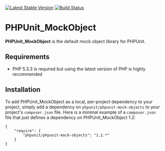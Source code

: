 [![Latest Stable Version](https://poser.pugx.org/phpunit/phpunit-mock-objects/v/stable.png)](https://packagist.org/packages/phpunit/phpunit-mock-objects)
[![Build Status](https://travis-ci.org/sebastianbergmann/phpunit-mock-objects.png?branch=1.2)](https://travis-ci.org/sebastianbergmann/phpunit-mock-objects)

# PHPUnit_MockObject

**PHPUnit_MockObject** is the default mock object library for PHPUnit.

## Requirements

* PHP 5.3.3 is required but using the latest version of PHP is highly recommended

## Installation

To add PHPUnit_MockObject as a local, per-project dependency to your project, simply add a dependency on `phpunit/phpunit-mock-objects` to your project's `composer.json` file. Here is a minimal example of a `composer.json` file that just defines a dependency on PHPUnit_MockObject 1.2:

    {
        "require": {
            "phpunit/phpunit-mock-objects": "1.2.*"
        }
    }

